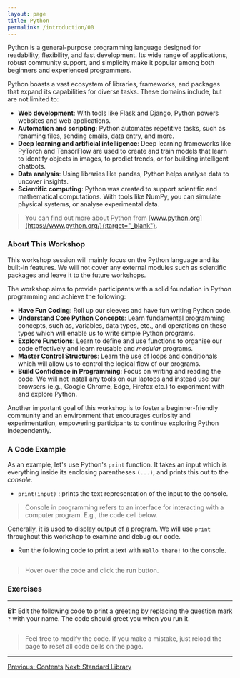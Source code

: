 ```yaml
---
layout: page
title: Python
permalink: /introduction/00
---
```


Python is a general-purpose programming language designed for readability,
flexibility, and fast development. Its wide range of applications, robust community
support, and simplicity make it popular among both beginners and experienced
programmers.

Python boasts a vast ecosystem of libraries, frameworks, and packages that expand
its capabilities for diverse tasks. These domains include, but are not
limited to:

- **Web development**: With tools like Flask and Django, Python powers websites and
web applications.
- **Automation and scripting**: Python automates repetitive tasks, such as renaming
files, sending emails, data entry, and more.
- **Deep learning and artificial intelligence**: Deep learning frameworks like PyTorch
and TensorFlow are used to create and train models that learn to identify objects
in images, to predict trends, or for building intelligent chatbots.
- **Data analysis**: Using libraries like pandas, Python helps analyse data to
uncover insights.
- **Scientific computing**: Python was created to support scientific and mathematical
computations. With tools like NumPy, you can simulate physical systems, or analyse
experimental data.

> You can find out more about Python from
[www.python.org](https://www.python.org/){:target="_blank"}.

### About This Workshop

This workshop session will mainly focus on the Python language and its built-in
features. We will not cover any external modules such as scientific packages and
leave it to the future workshops.

The workshop aims to provide participants with a solid foundation in Python
programming and achieve the following:

- **Have Fun Coding**: Roll up our sleeves and have fun writing Python code.
- **Understand Core Python Concepts**: Learn fundamental programming
concepts, such as, variables, data types, etc., and operations on these types which
will enable us to write simple Python programs.
- **Explore Functions**: Learn to define and use functions to organise
our code effectively and learn reusable and *modular* programs.
- **Master Control Structures**: Learn the use of loops and conditionals which
will allow us to control the logical flow of our programs.
- **Build Confidence in Programming**: Focus on writing and reading the code. We
will not install any tools on our laptops and instead use our browsers (e.g.,
Google Chrome, Edge, Firefox etc.) to experiment with and explore Python.

Another important goal of this workshop is to foster a beginner-friendly community
and an environment that encourages curiosity and experimentation, empowering
participants to continue exploring Python independently.

### A Code Example

As an example, let's use Python's `print` function. It takes an input which is
everything inside its enclosing parentheses `(...)`, and prints this out
to the *console*.

- `print(input)` : prints the text representation of the input to the console.

> Console in programming refers to an interface for interacting with a computer
program. E.g., the code cell below.

Generally, it is used to display output of a program. We will use `print`
throughout this workshop to examine and debug our code.

- Run the following code to print a text with `Hello there!` to the console.

<div class="language-python highlighter-rouge">
<pre class="highlight"><script type="py-editor" worker>
print("Hello there!")
</script></pre></div>

> Hover over the code and click the run button.

### Exercises

---

**E1:** Edit the following code to print a greeting by replacing the
question mark `?` with your name. The code should greet you when you
run it.

<div class="language-python highlighter-rouge">
<pre class="highlight"><script type="py-editor" worker>
print("Hello, ?")
</script></pre></div>

> Feel free to modify the code. If you make a mistake,
just reload the page to reset all code cells on the page.

---

<div class="prevnextlinks">
    <a id="previous" href="/pythonlab/introduction/">Previous: Contents</a>
    <a id="next" href="01">Next: Standard Library</a>
</div>
<script src="{{ '/assets/js/navigation.js' | relative_url }}" defer></script>

